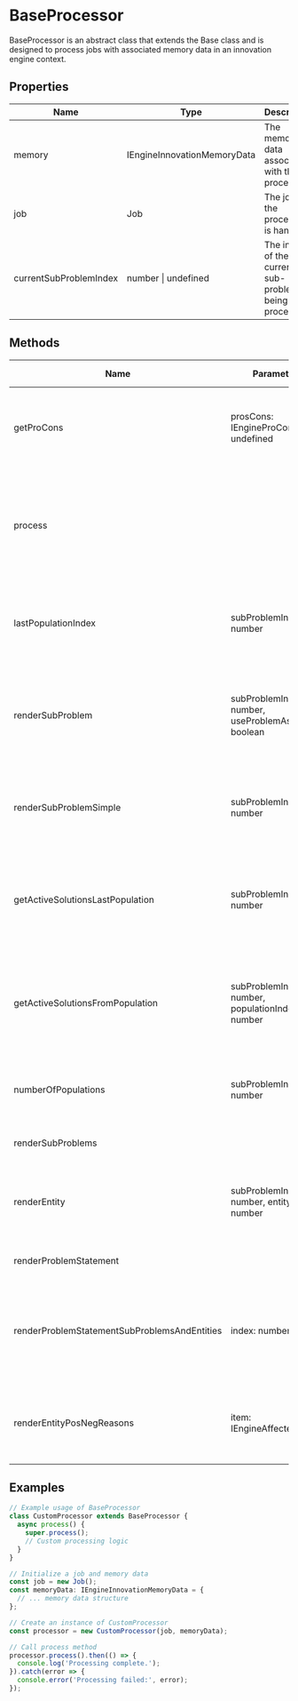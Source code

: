 # BaseProcessor

BaseProcessor is an abstract class that extends the Base class and is designed to process jobs with associated memory data in an innovation engine context.

## Properties

| Name                   | Type                                  | Description                                      |
|------------------------|---------------------------------------|--------------------------------------------------|
| memory                 | IEngineInnovationMemoryData           | The memory data associated with the processor.   |
| job                    | Job                                   | The job that the processor is handling.          |
| currentSubProblemIndex | number \| undefined                   | The index of the current sub-problem being processed. |

## Methods

| Name                                  | Parameters                            | Return Type | Description                                                                 |
|---------------------------------------|---------------------------------------|-------------|-----------------------------------------------------------------------------|
| getProCons                            | prosCons: IEngineProCon[] \| undefined | string[]    | Returns an array of descriptions from the provided pros and cons.           |
| process                               |                                       | Promise<void> | Processes the job using the initialized memory. Throws an error if memory is not initialized. |
| lastPopulationIndex                   | subProblemIndex: number               | number      | Returns the index of the last population for a given sub-problem.           |
| renderSubProblem                      | subProblemIndex: number, useProblemAsHeader: boolean | string      | Renders the sub-problem at the given index, optionally using the problem as the header. |
| renderSubProblemSimple                | subProblemIndex: number               | string      | Renders a simplified version of the sub-problem at the given index.         |
| getActiveSolutionsLastPopulation      | subProblemIndex: number               | ISolution[] | Returns the active solutions from the last population of a given sub-problem. |
| getActiveSolutionsFromPopulation      | subProblemIndex: number, populationIndex: number | ISolution[] | Returns the active solutions from a specific population of a given sub-problem. |
| numberOfPopulations                   | subProblemIndex: number               | number      | Returns the number of populations for a given sub-problem.                 |
| renderSubProblems                     |                                       | string      | Renders all sub-problems.                                                  |
| renderEntity                          | subProblemIndex: number, entityIndex: number | string      | Renders the entity at the given index for a specific sub-problem.          |
| renderProblemStatement                |                                       | string      | Renders the problem statement.                                             |
| renderProblemStatementSubProblemsAndEntities | index: number                        | string      | Renders the problem statement along with sub-problems and entities for a given index. |
| renderEntityPosNegReasons             | item: IEngineAffectedEntity           | string      | Renders the positive and negative effects associated with an entity.        |

## Examples

```typescript
// Example usage of BaseProcessor
class CustomProcessor extends BaseProcessor {
  async process() {
    super.process();
    // Custom processing logic
  }
}

// Initialize a job and memory data
const job = new Job();
const memoryData: IEngineInnovationMemoryData = {
  // ... memory data structure
};

// Create an instance of CustomProcessor
const processor = new CustomProcessor(job, memoryData);

// Call process method
processor.process().then(() => {
  console.log('Processing complete.');
}).catch(error => {
  console.error('Processing failed:', error);
});
```
